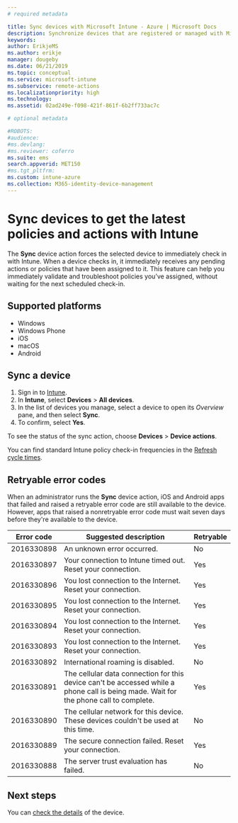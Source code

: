 ```yaml
---
# required metadata

title: Sync devices with Microsoft Intune - Azure | Microsoft Docs
description: Synchronize devices that are registered or managed with Microsoft Intune to get the latest policies and actions. Includes the steps to sync by using the Azure portal, and lists the error codes that can be retried.
keywords:
author: ErikjeMS
ms.author: erikje
manager: dougeby
ms.date: 06/21/2019
ms.topic: conceptual
ms.service: microsoft-intune
ms.subservice: remote-actions
ms.localizationpriority: high
ms.technology:
ms.assetid: 02ad249e-f098-421f-861f-6b2ff733ac7c

# optional metadata

#ROBOTS:
#audience:
#ms.devlang:
#ms.reviewer: coferro
ms.suite: ems
search.appverid: MET150
#ms.tgt_pltfrm:
ms.custom: intune-azure
ms.collection: M365-identity-device-management
---
```


# Sync devices to get the latest policies and actions with Intune


The **Sync** device action forces the selected device to immediately check in with Intune. When a device checks in, it immediately receives any pending actions or policies that have been assigned to it. This feature can help you immediately validate and troubleshoot policies you’ve assigned, without waiting for the next scheduled check-in.

## Supported platforms

- Windows
- Windows Phone
- iOS
- macOS
- Android

## Sync a device

1. Sign in to [Intune](https://go.microsoft.com/fwlink/?linkid=2090973). 
3. In **Intune**, select **Devices** > **All devices**.
4. In the list of devices you manage, select a device to open its *Overview* pane, and then select **Sync**.
5. To confirm, select **Yes**.

To see the status of the sync action, choose **Devices** > **Device actions**.

You can find standard Intune policy check-in frequencies in the [Refresh cycle times](../configuration/device-profile-troubleshoot.md#how-long-does-it-take-for-devices-to-get-a-policy-profile-or-app-after-they-are-assigned).

## Retryable error codes

When an administrator runs the **Sync** device action, iOS and Android apps that failed and raised a retryable error code are still available to the device. However, apps that raised a nonretryable error code must wait seven days before they're available to the device.


| Error code  | Suggested description | Retryable |
|---|---|---|
| 2016330898 | An unknown error occurred. | No |
| 2016330897 | Your connection to Intune timed out. Reset your connection. | Yes |
| 2016330896 | You lost connection to the Internet. Reset your connection. | Yes |
| 2016330895 | You lost connection to the Internet. Reset your connection. | Yes |
| 2016330894 | You lost connection to the Internet. Reset your connection. | Yes |
| 2016330893 | You lost connection to the Internet. Reset your connection. | Yes|
| 2016330892 | International roaming is disabled. | No|
| 2016330891 | The cellular data connection for this device can't be accessed while a phone call is being made. Wait for the phone call to complete. | Yes|
| 2016330890 | The cellular network for this device. These devices couldn't be used at this time. | No|
| 2016330889 | The secure connection failed. Reset your connection. | Yes|
| 2016330888 | The server trust evaluation has failed. | No|

## Next steps

You can [check the details](device-inventory.md) of the device.
 
